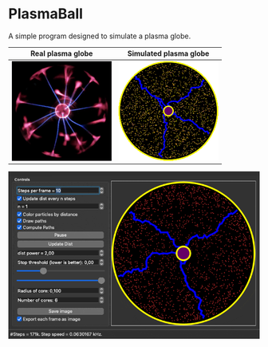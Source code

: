 # PlasmaBall
A simple program designed to simulate a plasma globe.

Real plasma globe           |  Simulated plasma globe
:-------------------------:|:-------------------------:
![](images/real.gif)  |  ![](images/only_ball_small.gif)


![](images/small_version.gif)
